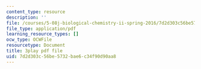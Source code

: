 ```yaml
---
content_type: resource
description: ''
file: /courses/5-08j-biological-chemistry-ii-spring-2016/7d2d303c56be5732bae6c34f90d90aa8_0dJS3YUxeXI.pdf
file_type: application/pdf
learning_resource_types: []
ocw_type: OCWFile
resourcetype: Document
title: 3play pdf file
uid: 7d2d303c-56be-5732-bae6-c34f90d90aa8
---
```

